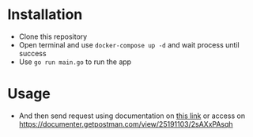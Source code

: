# Installation

* Clone this repository
* Open terminal and use `docker-compose up -d` and wait process until success
* Use `go run main.go` to run the app

# Usage

* And then send request using documentation on [this link](https://documenter.getpostman.com/view/25191103/2sAXxPAsqh) or access on https://documenter.getpostman.com/view/25191103/2sAXxPAsqh
